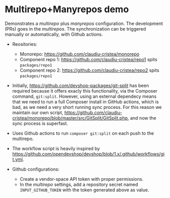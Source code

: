 # Multirepo+Manyrepos demo

Demonstrates a _multirepo_ plus _manyrepos_ configuration. The development (PRs)
goes in the _multirepos_. The synchronization can be triggered manually or
automatically, with Github actions.

* Reositories:
  * Monorepo: https://github.com/claudiu-cristea/monorepo
  * Component repo 1: https://github.com/claudiu-cristea/repo1 spits `packages/repo1`
  * Component repo 2: https://github.com/claudiu-cristea/repo2 spits `packages/repo1`

* Initially, https://github.com/devshop-packages/git-split has been required
  because it offers exacly this functionality, via the Composer command,
  `git:split`. However, using an external dependecy means that we need to run a
  full Composer install in GitHub actions, which is bad, as we need a very short
  running sync process. For this reason we maintain our own script,
  https://github.com/claudiu-cristea/monorepo/blob/master/src/GitSplit/GitSplit.php,
  and now the sync process is superfast.
* Uses Github actions to run `composer git:split` on each push to the multirepo.
* The workflow script is heavily inspired by
  https://github.com/opendevshop/devshop/blob/1.x/.github/workflows/git.yml.
* Github configurations:
  * Create a vendor-space API token with proper permissions.
  * In the _multirepo_ settings, add a repository secret named
    `INPUT_GITHUB_TOKEN` with the token generated above as value.
